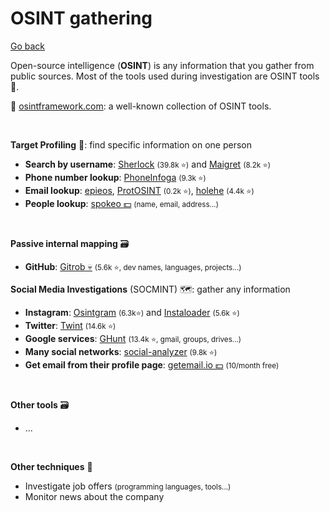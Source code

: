 # OSINT gathering

[Go back](../index.md)

<div class="row row-cols-md-2"><div>

Open-source intelligence (**OSINT**) is any information that you gather from public sources. Most of the tools used during investigation are OSINT tools 👑.

📌 [osintframework.com](https://osintframework.com/): a well-known collection of OSINT tools.

<br>

**Target Profiling** 🎯: find specific information on one person

* **Search by username**: [Sherlock](https://github.com/sherlock-project/sherlock) <small>(39.8k ⭐)</small> and [Maigret](https://github.com/soxoj/maigret)  <small>(8.2k ⭐)</small>
* **Phone number lookup**: [PhoneInfoga](https://github.com/sundowndev/phoneinfoga) <small>(9.3k ⭐)</small>
* **Email lookup**: [epieos](https://epieos.com/), [ProtOSINT](https://github.com/pixelbubble/ProtOSINT) <small>(0.2k ⭐)</small>, [holehe](https://github.com/megadose/holehe) <small>(4.4k ⭐)</small>
* **People lookup**: [spokeo 💵](https://www.spokeo.com/) <small>(name, email, address...)</small>

<br>

**Passive internal mapping** 🗃️

* **GitHub**: [Gitrob 💀](https://github.com/michenriksen/gitrob) <small>(5.6k ⭐, dev names, languages, projects...)</small>
</div><div>

**Social Media Investigations** (SOCMINT) 🗺️: gather any information

* **Instagram**: [Osintgram](https://github.com/Datalux/Osintgram) <small>(6.3k⭐)</small> and [Instaloader](https://github.com/instaloader/instaloader) <small>(5.6k ⭐)</small>
* **Twitter**: [Twint](https://github.com/twintproject/twint) <small>(14.6k ⭐)</small>
* **Google services**: [GHunt](https://github.com/mxrch/GHunt) <small>(13.4k ⭐, gmail, groups, drives...)</small>
* **Many social networks**: [social-analyzer](https://github.com/qeeqbox/social-analyzer) <small>(9.8k ⭐)</small>
* **Get email from their profile page**: [getemail.io 💵](https://getemail.io/) <small>(10/month free)</small>

<br>

**Other tools** 🗃️

* ...

<br>

**Other techniques** 🐲

* Investigate job offers <small>(programming languages, tools...)</small>
* Monitor news about the company
</div></div>